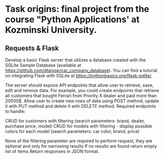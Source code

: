 # Task origins: final project from the course "Python Applications' at Kozminski University.

## Requests & Flask
 
Develop a basic Flask server that utilizes a database created with the SQLite Sample Database (available at https://github.com/dtaivpp/car_company_database). You can find a tutorial on integrating Flask with SQLite at https://pythonbasics.org/flask-sqlite/.
 
The server should expose API endpoints that allow user to retrieve, save, edit and remove data. For example, you could create endpoints that retrieve all customers that bought Ferrari from Priority X dealer and paid more than 20000$. Allow user to create new rows of data using POST method, update it with PUT method and delete it with DELETE method. 
Required endpoints to handle:
 
CRUD for customers with filtering (search parameters: brand, dealer, purchase price, model)
CRUD for models with filtering - display possible colors for each model (search parameters: car color, brand, price)
 
None of the filtering parameter are required to perform request, they are optional and only for narrowing results
If no results are found return empty list of items
Return responses in JSON format.
